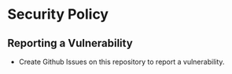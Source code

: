 # Security Policy

## Reporting a Vulnerability

- Create Github Issues on this repository to report a vulnerability.

